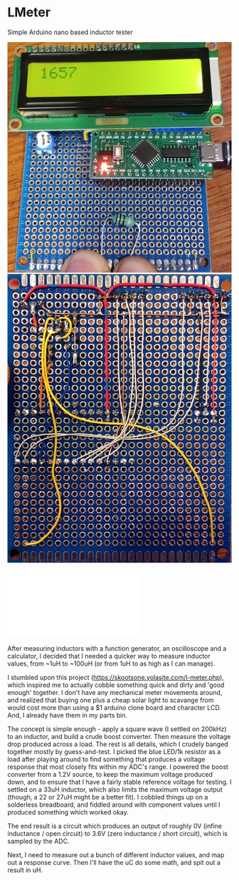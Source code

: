 # LMeter
Simple Arduino nano based inductor tester


![Prototype](20210511_145031.jpg?raw=true "Prototype")
![Prototype_1](20210511_144249.jpg?raw=true "Prototype Rear")

![Schematic](LMeter.pdf?raw=true "Schematic")

After measuring inductors with a function generator, an oscilloscope and a calculator, I decided that I needed a quicker way to measure inductor values, from ~1uH to ~100uH (or from 1uH to as high as I can manage).

I stumbled upon this project (https://skootsone.yolasite.com/l-meter.php), which inspired me to actually cobble something quick and dirty and 'good enough' together. I don't have any mechanical meter movements around, and realized that buying one plus a cheap solar light to scavange from would cost more than using a $1 arduino clone board and character LCD. And, I already have them in my parts bin.

The concept is simple enough - apply a square wave (I settled on 200kHz) to an inductor, and build a crude boost converter. Then measure the voltage drop produced across a load. The rest is all details, which I crudely banged together mostly by guess-and-test. I picked the blue LED/1k resistor as a load after playing around to find something that produces a voltage response that most closely fits within my ADC's range. I powered the boost converter from a 1.2V source, to keep the maximum voltage produced down, and to ensure that I have a fairly stable reference voltage for testing. I settled on a 33uH inductor, which also limits the maximum voltage output (though, a 22 or 27uH might be a better fit). I cobbled things up on a solderless breadboard, and fiddled around with component values until I produced something which worked okay.

The end result is a circuit which produces an output of roughly 0V (infine inductance / open circuit) to 3.6V (zero inductance / short circuit), which is sampled by the ADC. 

Next, I need to measure out a bunch of different inductor values, and map out a response curve. Then I'll have the uC do some math, and spit out a result in uH.
